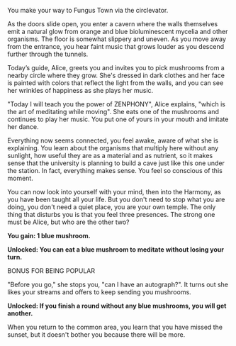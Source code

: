 You make your way to Fungus Town via the circlevator. 

As the doors slide open, you enter a cavern where the walls themselves emit a natural glow from orange and blue bioluminescent mycelia and other organisms. The floor is somewhat slippery and uneven. As you move away from the entrance, you hear faint music that grows louder as you descend further through the tunnels.

Today’s guide, Alice, greets you and invites you to pick mushrooms from a nearby circle where they grow. She's dressed in dark clothes and her face is painted with colors that reflect the light from the walls, and you can see her wrinkles of happiness as she plays her music.

"Today I will teach you the power of ZENPHONY", Alice explains, "which is the art of meditating while moving". She eats one of the mushrooms and continues to play her music. You put one of yours in your mouth and imitate her dance. 

Everything now seems connected, you feel awake, aware of what she is explaining. You learn about the organisms that multiply here without any sunlight, how useful they are as a material and as nutrient, so it makes sense that the university is planning to build a cave just like this one under the station. In fact, everything makes sense. You feel so conscious of this moment.

You can now look into yourself with your mind, then into the Harmony, as you have been taught all your life. But you don't need to stop what you are doing, you don't need a quiet place, you are your own temple. The only thing that disturbs you is that you feel three presences. The strong one must be Alice, but who are the other two?

**You gain: 1 blue mushroom.**

**Unlocked: You can eat a blue mushroom to meditate without losing your turn.**

BONUS FOR BEING POPULAR

"Before you go," she stops you, "can I have an autograph?". It turns out she likes your streams and offers to keep sending you mushrooms.

**Unlocked: If you finish a round without any blue mushrooms, you will get another.**

When you return to the common area, you learn that you have missed the sunset, but it doesn't bother you because there will be more.